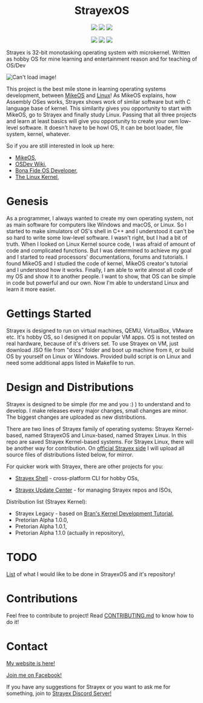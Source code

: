 <h1 align="center">StrayexOS</h1>
<p align="center">
    <a href="https://github.com/StraykerPL/StrayexOS/blob/master/LICENSE"><img src="https://img.shields.io/badge/License-MIT%2FX11-green"></a>
    <a href="https://github.com/StraykerPL/StrayexOS/releases"><img src="https://img.shields.io/github/v/release/StraykerPL/StrayexOS?include_prereleases"></a>
    <img src="https://img.shields.io/github/downloads/StraykerPL/StrayexOS/total?color=green">
</p>
<p align="center">
    <img src="https://img.shields.io/github/issues/StraykerPL/StrayexOS">
    <img src="https://img.shields.io/github/issues-pr/StraykerPL/StrayexOS">
    <img src="https://github.com/StraykerPL/StrayexOS/workflows/Test%20Kernel/badge.svg?branch=master">
</p>

Strayex is 32-bit monotasking operating system with microkernel. Written as hobby OS for mine learning and entertainment reason and for teaching of OS/Dev

<img align="center" src="https://github.com/StraykerPL/StrayexOS/blob/master/strayex-debug.png" alt="Can't load image!">

This project is the best mile stone in learning operating systems development, between [MikeOS](http://mikeos.sourceforge.net/) and [Linux](https://github.com/torvalds/linux)!
As MikeOS explains, how Assembly OSes works, Strayex shows work of similar software but with C language base of kernel. This similarity gives you opportunity to start with MikeOS, go to Strayex and finally study Linux.
Passing that all three projects and learn at least basics will give you opportunity to create your own low-level software. It doesn't have to be howl OS, It can be boot loader, file system, kernel, whatever.

So if you are still interested in look up here:

- [MikeOS](http://mikeos.sourceforge.net/),
- [OSDev Wiki](https://wiki.osdev.org/Main_Page),
- [Bona Fide OS Developer](http://www.osdever.net/),
- [The Linux Kernel](https://github.com/torvalds/linux),

# Genesis

As a programmer, I always wanted to create my own operating system, not as main software for computers like Windows and macOS, or Linux. So I started to make simulators of OS's shell in C++ and I understood it can't be so hard to write some low-level software.
I wasn't right, but I had a bit of truth. When I looked on Linux Kernel source code, I was afraid of amount of code and complicated functions. But I was determined to achieve my goal and I started to read processors' documentations, forums and tutorials.
I found MikeOS and I studied the code of kernel, MikeOS creator's tutorial and I understood how it works.
Finally, I am able to write almost all code of my OS and show it to another people. I want to show, that OS can be simple in code but powerful and our own.
Now I'm able to understand Linux and learn it more easier.

# Gettings Started

Strayex is designed to run on virtual machines, QEMU, VirtualBox, VMware etc. It's hobby OS, so I designed it on popular VM apps.
OS is not tested on real hardware, because of it's drivers set.
To use Strayex on VM, just download .ISO file from "docs" folder and boot up machine from it, or build OS by yourself on Linux or Windows.
Provided build script is on Linux and need some additional apps listed in Makefile to run.

# Design and Distributions

Strayex is designed to be simple (for me and you :) ) to understand and to develop.
I make releases every major changes, small changes are minor. The biggest changes are uploaded as new distributions.

There are two lines of Strayex family of operating systems: Strayex Kernel-based, named StrayexOS and Linux-based, named Strayex Linux. In this repo are saved Strayex Kernel-based systems. For Strayex Linux, there will be another way for contribution.
On [official Strayex side](https://straykerpl.github.io/#Strayex) I will upload all source files of distributions listed below, for mirror.

For quicker work with Strayex, there are other projects for you:

- [Strayex Shell](https://github.com/StraykerPL/StrayexShell) - cross-platform CLI for hobby OSs,

- [Strayex Update Center](https://github.com/StraykerPL/StrayexUpdateCenter) - for managing Strayex repos and ISOs,

Distribution list (Strayex Kernel):

- Strayex Legacy - based on [Bran's Kernel Development Tutorial](http://www.osdever.net/bkerndev/Docs/title.htm),
- Pretorian Alpha 1.0.0,
- Pretorian Alpha 1.0.1,
- Pretorian Alpha 1.1.0 (actually in repository),

# TODO

[List](https://github.com/StraykerPL/StrayexOS/blob/master/docs/TODO.md) of what I would like to be done in StrayexOS and it's repository!

# Contributions

Feel free to contribute to project! Read [CONTRIBUTING.md](https://github.com/StraykerPL/StrayexOS/tree/master/docs) to know how to do it!

# Contact

[My website is here!](https://straykerpl.github.io)

[Join me on Facebook!](https://www.fb.com/straykersoftware)

If you have any suggestions for Strayex or you want to ask me for something, join to [Strayex Discord Server!](https://discord.gg/ytdkCVD)
